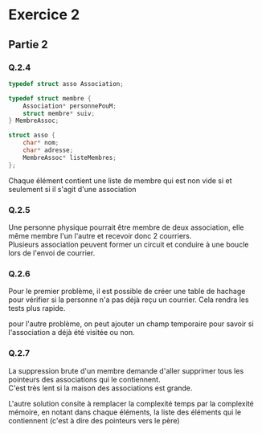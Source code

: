 # Exercice 2

## Partie 2

### Q.2.4

```c
typedef struct asso Association;

typedef struct membre {
    Association* personnePouM;
    struct membre* suiv;
} MembreAssoc;

struct asso {
    char* nom;
    char* adresse;
    MembreAssoc* listeMembres;
};
```
Chaque élément contient une liste de membre qui est non vide si et seulement si il s'agit d'une association

### Q.2.5

Une personne physique pourrait être membre de deux association, elle même membre l'un l'autre et recevoir donc 2 courriers.  
Plusieurs association peuvent former un circuit et conduire à une boucle lors de l'envoi de courrier.

### Q.2.6

Pour le premier problème, il est possible de créer une table de hachage pour vérifier si la personne n'a pas déjà reçu un courrier.
 Cela rendra les tests plus rapide.  

pour l'autre problème, on peut ajouter un champ temporaire pour savoir si l'association a déjà été visitée ou non.

### Q.2.7

La suppression brute d'un membre demande d'aller supprimer tous les pointeurs des associations qui le contiennent.  
C'est très lent si la maison des associations est grande.  

L'autre solution consite à remplacer la complexité temps par la complexité mémoire, en notant dans chaque éléments, 
la liste des éléments qui le contiennent (c'est à dire des pointeurs vers le père)
